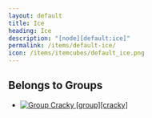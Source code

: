 ```yaml
---
layout: default
title: Ice
heading: Ice
description: "[node][default:ice]"
permalink: /items/default-ice/
icon: /items/itemcubes/default_ice.png
---
```



## Belongs to Groups

<ul class="list-items">
    <li><a href="{{site.baseurl}}/items/group-cracky/"><img src="{{site.baseurl}}/assets/img/items/group.png" data-toggle="tooltip" title="Group Cracky [group][cracky]"></a></li>
</ul>
